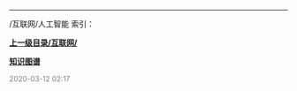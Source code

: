 
----

/互联网/人工智能 索引：


**[上一级目录/互联网/](/互联网/)**

**[知识图谱](/互联网/人工智能/知识图谱/)**


<font size=2 color='grey'> 2020-03-12 02:17 </font>